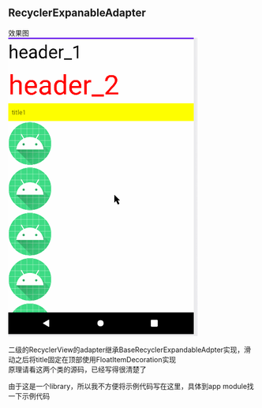 ## RecyclerExpanableAdapter

效果图<br/>
![](pic/pic1.gif)

二级的RecyclerView的adapter继承BaseRecyclerExpandableAdpter实现，滑动之后将title固定在顶部使用FloatItemDecoration实现<br/>
原理请看这两个类的源码，已经写得很清楚了<br/>

由于这是一个library，所以我不方便将示例代码写在这里，具体到app module找一下示例代码
